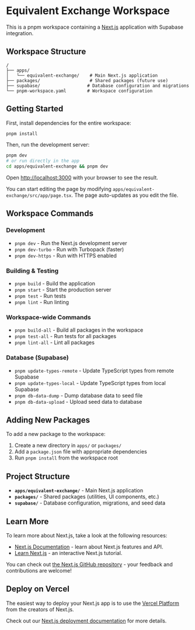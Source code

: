 # Equivalent Exchange Workspace

This is a pnpm workspace containing a [Next.js](https://nextjs.org/) application with Supabase integration.

## Workspace Structure

```
/
├── apps/
│   └── equivalent-exchange/    # Main Next.js application
├── packages/                   # Shared packages (future use)
├── supabase/                  # Database configuration and migrations
└── pnpm-workspace.yaml        # Workspace configuration
```

## Getting Started

First, install dependencies for the entire workspace:

```bash
pnpm install
```

Then, run the development server:

```bash
pnpm dev
# or run directly in the app
cd apps/equivalent-exchange && pnpm dev
```

Open [http://localhost:3000](http://localhost:3000) with your browser to see the result.

You can start editing the page by modifying `apps/equivalent-exchange/src/app/page.tsx`. The page auto-updates as you edit the file.

## Workspace Commands

### Development
- `pnpm dev` - Run the Next.js development server
- `pnpm dev-turbo` - Run with Turbopack (faster)
- `pnpm dev-https` - Run with HTTPS enabled

### Building & Testing
- `pnpm build` - Build the application
- `pnpm start` - Start the production server
- `pnpm test` - Run tests
- `pnpm lint` - Run linting

### Workspace-wide Commands
- `pnpm build-all` - Build all packages in the workspace
- `pnpm test-all` - Run tests for all packages
- `pnpm lint-all` - Lint all packages

### Database (Supabase)
- `pnpm update-types-remote` - Update TypeScript types from remote Supabase
- `pnpm update-types-local` - Update TypeScript types from local Supabase
- `pnpm db-data-dump` - Dump database data to seed file
- `pnpm db-data-upload` - Upload seed data to database

## Adding New Packages

To add a new package to the workspace:

1. Create a new directory in `apps/` or `packages/`
2. Add a `package.json` file with appropriate dependencies
3. Run `pnpm install` from the workspace root

## Project Structure

- **`apps/equivalent-exchange/`** - Main Next.js application
- **`packages/`** - Shared packages (utilities, UI components, etc.)
- **`supabase/`** - Database configuration, migrations, and seed data

## Learn More

To learn more about Next.js, take a look at the following resources:

- [Next.js Documentation](https://nextjs.org/docs) - learn about Next.js features and API.
- [Learn Next.js](https://nextjs.org/learn) - an interactive Next.js tutorial.

You can check out [the Next.js GitHub repository](https://github.com/vercel/next.js/) - your feedback and contributions are welcome!

## Deploy on Vercel

The easiest way to deploy your Next.js app is to use the [Vercel Platform](https://vercel.com/new?utm_medium=default-template&filter=next.js&utm_source=create-next-app&utm_campaign=create-next-app-readme) from the creators of Next.js.

Check out our [Next.js deployment documentation](https://nextjs.org/docs/deployment) for more details.
